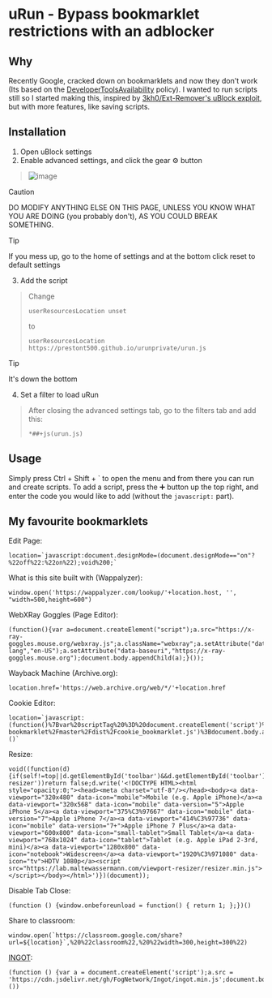 # uRun - Bypass bookmarklet restrictions with an adblocker
## Why
Recently Google, cracked down on bookmarklets and now they don't work (Its based on the [DeveloperToolsAvailability](https://chromeenterprise.google/policies/?policy=DeveloperToolsAvailability) policy). I wanted to run scripts still so I started making this, inspired by [3kh0/Ext-Remover's uBlock exploit](https://github.com/3kh0/Ext-Remover?tab=readme-ov-file#ublock-run-run-code-on-pages), but with more features, like saving scripts.
## Installation
1. Open uBlock settings
2. Enable advanced settings, and click the gear ⚙️ button
> ![image](https://github.com/Inglan2/uRun/assets/117789688/e7d21961-4d76-45a8-afe1-f97479763928)

> [!CAUTION]
> DO MODIFY ANYTHING ELSE ON THIS PAGE, UNLESS YOU KNOW WHAT YOU ARE DOING (you probably don't), AS YOU COULD BREAK SOMETHING.

> [!TIP]
> If you mess up, go to the home of settings and at the bottom click reset to default settings

3. Add the script
> Change
> ```
> userResourcesLocation unset
> ```
> to
> ```
> userResourcesLocation https://prestont500.github.io/urunprivate/urun.js
> ```

> [!TIP]
> It's down the bottom
4. Set a filter to load uRun
> After closing the advanced settings tab, go to the filters tab and add this:
> ```
> *##+js(urun.js)
> ```

## Usage
Simply press Ctrl + Shift + \` to open the menu and from there you can run and create scripts. To add a script, press the ➕ button up the top right, and enter the code you would like to add (without the `javascript:` part).

## My favourite bookmarklets
Edit Page:
```
location=`javascript:document.designMode=(document.designMode=="on"?%22off%22:%22on%22);void%200;`
```
What is this site built with (Wappalyzer):
```
window.open('https://wappalyzer.com/lookup/'+location.host, '', "width=500,height=600")
```
WebXRay Goggles (Page Editor):
```
(function(){var a=document.createElement("script");a.src="https://x-ray-goggles.mouse.org/webxray.js";a.className="webxray";a.setAttribute("data-lang","en-US");a.setAttribute("data-baseuri","https://x-ray-goggles.mouse.org");document.body.appendChild(a);}());
```
Wayback Machine (Archive.org):
```
location.href='https://web.archive.org/web/*/'+location.href
```
Cookie Editor:
```
location=`javascript:(function()%7Bvar%20scriptTag%20%3D%20document.createElement('script')%3BscriptTag.setAttribute('src'%2C%20'https%3A%2F%2Frawgit.com%2Fvbachevhx%2Fcookie-bookmarklet%2Fmaster%2Fdist%2Fcookie_bookmarklet.js')%3Bdocument.body.appendChild(scriptTag)%3B%7D)()`
```
Resize:
```
void((function(d){if(self!=top||d.getElementById('toolbar')&&d.getElementById('toolbar').getAttribute('data-resizer'))return false;d.write('<!DOCTYPE HTML><html style="opacity:0;"><head><meta charset="utf-8"/></head><body><a data-viewport="320x480" data-icon="mobile">Mobile (e.g. Apple iPhone)</a><a data-viewport="320x568" data-icon="mobile" data-version="5">Apple iPhone 5</a><a data-viewport="375%C3%97667" data-icon="mobile" data-version="7">Apple iPhone 7</a><a data-viewport="414%C3%97736" data-icon="mobile" data-version="7+">Apple iPhone 7 Plus</a><a data-viewport="600x800" data-icon="small-tablet">Small Tablet</a><a data-viewport="768x1024" data-icon="tablet">Tablet (e.g. Apple iPad 2-3rd, mini)</a><a data-viewport="1280x800" data-icon="notebook">Widescreen</a><a data-viewport="1920%C3%971080" data-icon="tv">HDTV 1080p</a><script src="https://lab.maltewassermann.com/viewport-resizer/resizer.min.js"></script></body></html>')})(document));
```
Disable Tab Close:
```
(function () {window.onbeforeunload = function() { return 1; };})()
```
Share to classroom:
```
window.open(`https://classroom.google.com/share?url=${location}`,%20%22classroom%22,%20%22width=300,height=300%22)
```
[INGOT](https://github.com/3kh0/ext-remover?tab=readme-ov-file#ingot):
```
(function () {var a = document.createElement('script');a.src = 'https://cdn.jsdelivr.net/gh/FogNetwork/Ingot/ingot.min.js';document.body.appendChild(a);}())
```
